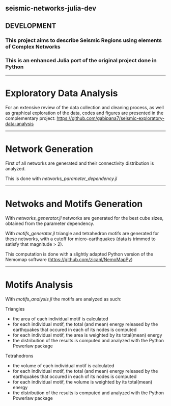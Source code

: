 ## seismic-networks-julia-dev

## DEVELOPMENT 
### This project aims to describe Seismic Regions using elements of Complex Networks
### This is an enhanced Julia port of the original project done in Python

---
# Exploratory Data Analysis
For an extensive review of the data collection and cleaning process, as well as graphical exploration of the data, codes and figures are presented in the complementary project: https://github.com/gabipana7/seismic-exploratory-data-analysis

---
# Network Generation
First of all networks are generated and their connectivity distribution is analyzed.

This is done with *networks_parameter_dependency.jl*

---
# Netwoks and Motifs Generation
With *networks_generator.jl* networks are generated for the best cube sizes, obtained from the parameter dependency.

With *motifs_generator.jl* triangle and tetrahedron motifs are generated for these networks, with a cutoff for micro-earthquakes (data is trimmed to satisfy that magnitude > 2). 

This computation is done with a slightly adapted Python version of the Nemomap software (https://github.com/zicanl/NemoMapPy)


---
# Motifs Analysis
With *motifs_analysis.jl* the motifs are analyzed as such:

Triangles
- the area of each individual motif is calculated
- for each individual motif, the total (and mean) energy released by the earthquakes that occured in each of its nodes is computed
- for each individual motif, the area is weighted by its total(mean) energy
- the distribution of the results is computed and analyzed with the Python Powerlaw package

Tetrahedrons
- the volume of each individual motif is calculated
- for each individual motif, the total (and mean) energy released by the earthquakes that occured in each of its nodes is computed
- for each individual motif, the volume is weighted by its total(mean) energy
- the distribution of the results is computed and analyzed with the Python Powerlaw package

